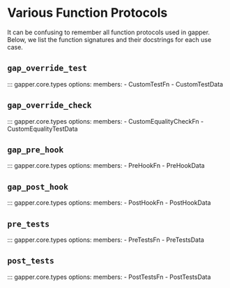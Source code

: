 # Various Function Protocols

It can be confusing to remember all function protocols used in gapper. Below, we list the function signatures and their docstrings for each use case.

## `gap_override_test`
::: gapper.core.types
    options:
        members: 
            - CustomTestFn
            - CustomTestData

## `gap_override_check`
::: gapper.core.types
    options:
        members: 
            - CustomEqualityCheckFn
            - CustomEqualityTestData

## `gap_pre_hook`
::: gapper.core.types
    options:
        members: 
            - PreHookFn
            - PreHookData

## `gap_post_hook`
::: gapper.core.types
    options:
        members: 
            - PostHookFn
            - PostHookData

## `pre_tests`
::: gapper.core.types
    options:
        members: 
            - PreTestsFn
            - PreTestsData


## `post_tests`
::: gapper.core.types
    options:
        members: 
            - PostTestsFn
            - PostTestsData
